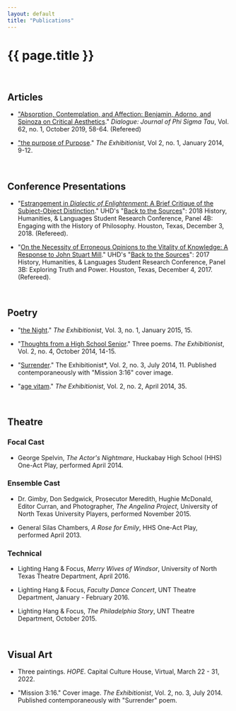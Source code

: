```yaml
---
layout: default
title: "Publications"
---
```

<!---
<div class="hero-image">
  <img src="/assets/images/hero-images/selected-works-hero-image.jpg" alt="selected works hero image"/>
 </div><!-- /.hero-image -->

# {{ page.title }}

<br>

## Articles

* ["Absorption, Contemplation, and Affection: Benjamin, Adorno, and Spinoza on Critical Aesthetics](/assets/pdfs/2019-10-benjamin-adorno-spinoza.pdf)." *Dialogue: Journal of Phi Sigma Tau*, Vol. 62, no. 1, October 2019, 58-64. (Refereed)

* ["the purpose of Purpose](https://thexzbt.files.wordpress.com/2013/02/2014-1.pdf)." *The Exhibitionist*, Vol 2, no. 1, January 2014, 9-12.

<br>


## Conference Presentations

* "[Estrangement in *Dialectic of Enlightenment*: A Brief Critique of the Subject-Object Distinction](/assets/pdfs/2018-12-03-estrangement.pdf)." UHD's "[Back to the Sources](https://www.uhd.edu/academics/humanities/about/departments/hhl/Documents/2018-HHL-Student-Resaerch-Conference-PROGRAM.pdf)": 2018 History, Humanities, & Languages Student Research Conference, Panel 4B: Engaging with the History of Philosophy. Houston, Texas, December 3, 2018. (Refereed).

* "[On the Necessity of Erroneous Opinions to the Vitality of Knowledge: A Response to John Stuart Mill](/assets/pdfs/2017-12-04-erroneous-opinions.pdf)." UHD's "[Back to the Sources](/assets/pdfs/2017-12-04-conference-program.pdf)": 2017 History, Humanities, & Languages Student Research Conference, Panel 3B: Exploring Truth and Power. Houston, Texas, December 4, 2017. (Refereed).

<br>


## Poetry

* "[the Night](https://thexzbt.files.wordpress.com/2013/02/2015-1.pdf)." *The Exhibitionist*, Vol. 3, no. 1, January 2015, 15.

* "[Thoughts from a High School Senior](https://thexzbt.files.wordpress.com/2014/10/2014-4.pdf)." Three poems. *The Exhibitionist*, Vol. 2, no. 4, October 2014, 14-15.

* "[Surrender](https://thexzbt.files.wordpress.com/2013/02/2014-3.pdf)." The Exhibitionist*, Vol. 2, no. 3, July 2014, 11. Published contemporaneously with "Mission 3:16" cover image.

* "[age vitam](https://thexzbt.files.wordpress.com/2013/02/2014-2.pdf)." *The Exhibitionist*, Vol. 2, no. 2, April 2014, 35.

<br>


## Theatre

### Focal Cast

  * George Spelvin, *The Actor's Nightmare*, Huckabay High School (HHS) One-Act Play, performed April 2014.

### Ensemble Cast

  * Dr. Gimby, Don Sedgwick, Prosecutor Meredith, Hughie McDonald, Editor Curran, and Photographer, *The Angelina Project*, University of North Texas University Players, performed November 2015.

  * General Silas Chambers, *A Rose for Emily*, HHS One-Act Play, performed April 2013.

### Technical

  * Lighting Hang & Focus, *Merry Wives of Windsor*, University of North Texas Theatre Department, April 2016.

  * Lighting Hang & Focus, *Faculty Dance Concert*, UNT Theatre Department, January - February 2016.

  * Lighting Hang & Focus, *The Philadelphia Story*, UNT Theatre Department, October 2015.

<br>


## Visual Art

* Three paintings. *HOPE*. Capital Culture House, Virtual, March 22 - 31, 2022.

* "Mission 3:16." Cover image. *The Exhibitionist*, Vol. 2, no. 3, July 2014. Published contemporaneously with "Surrender" poem.
